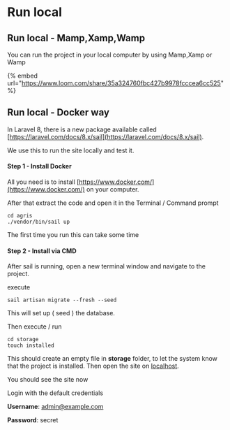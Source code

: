# Run local

## Run local - Mamp,Xamp,Wamp

You can run the project in your local computer by using Mamp,Xamp or Wamp

{% embed url="https://www.loom.com/share/35a324760fbc427b9978fcccea6cc525" %}

## Run local - Docker way

In Laravel 8, there is a new package available called [https://laravel.com/docs/8.x/sail](https://laravel.com/docs/8.x/sail).

We use this to run the site locally and test it.

#### Step 1 - Install Docker

All you need is to install [https://www.docker.com/](https://www.docker.com/) on your computer.

After that extract the code and open it in the Terminal / Command prompt

```
cd agris
./vendor/bin/sail up
```

The first time you run this can take some time

#### Step 2 - Install via CMD

After sail is running, open a new terminal window and navigate to the project.

execute

```
sail artisan migrate --fresh --seed
```

This will set up ( seed ) the database.

Then execute / run

```
cd storage
touch installed
```

This should create an empty file in **storage** folder, to let the system know that the project is installed. Then open the site on [localhost](http://127.0.0.1).

You should see the site now

Login with the default credentials

**Username**: admin@example.com

**Password**: secret
